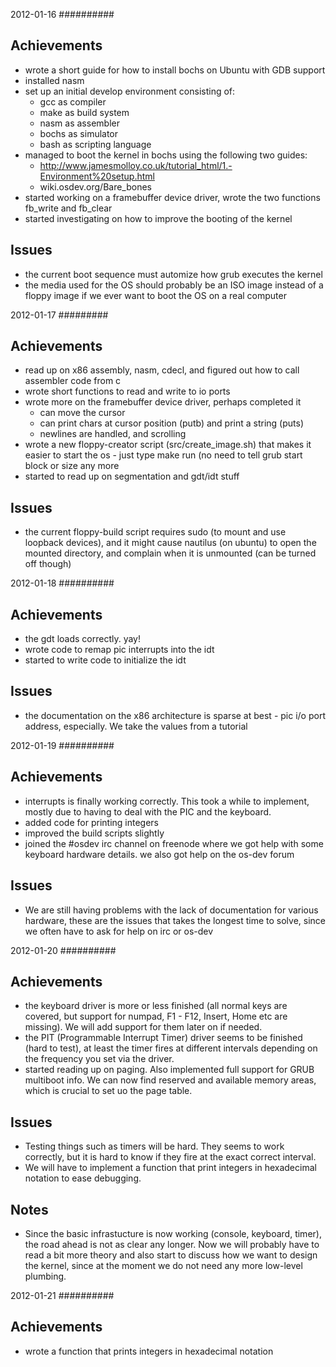 2012-01-16
##########

Achievements
------------

- wrote a short guide for how to install bochs on Ubuntu with GDB support
- installed nasm
- set up an initial develop environment consisting of:
    - gcc as compiler
    - make as build system
    - nasm as assembler
    - bochs as simulator
    - bash as scripting language
- managed to boot the kernel in bochs using the following two guides:
    - http://www.jamesmolloy.co.uk/tutorial_html/1.-Environment%20setup.html
    - wiki.osdev.org/Bare_bones
- started working on a framebuffer device driver, wrote the two functions
  fb_write and fb_clear
- started investigating on how to improve the booting of the kernel

Issues
------

- the current boot sequence must automize how grub executes the kernel
- the media used for the OS should probably be an ISO image instead of a 
  floppy image if we ever want to boot the OS on a real computer


2012-01-17
#########

Achievements
------------

- read up on x86 assembly, nasm, cdecl, and figured out how to call assembler
  code from c
- wrote short functions to read and write to io ports
- wrote more on the framebuffer device driver, perhaps completed it
    - can move the cursor
    - can print chars at cursor position (putb) and print a string (puts)
    - newlines are handled, and scrolling
- wrote a new floppy-creator script (src/create_image.sh) that makes it easier
  to start the os - just type make run (no need to tell grub start block or
  size any more
- started to read up on segmentation and gdt/idt stuff

Issues
------

- the current floppy-build script requires sudo (to mount and use loopback
  devices), and it might cause nautilus (on ubuntu) to open the mounted
  directory, and complain when it is unmounted (can be turned off though)

2012-01-18
##########

Achievements
------------

- the gdt loads correctly. yay!
- wrote code to remap pic interrupts into the idt
- started to write code to initialize the idt

Issues
------

- the documentation on the x86 architecture is sparse at best - pic i/o port
  address, especially. We take the values from a tutorial

2012-01-19
##########

Achievements
------------

- interrupts is finally working correctly. This took a while to implement, 
  mostly due to having to deal with the PIC and the keyboard.
- added code for printing integers
- improved the build scripts slightly
- joined the #osdev irc channel on freenode where we got help with some 
  keyboard hardware details. we also got help on the os-dev forum

Issues
------

- We are still having problems with the lack of documentation for various 
  hardware, these are the issues that takes the longest time to solve, since we 
  often have to ask for help on irc or os-dev

2012-01-20
##########

Achievements
------------

- the keyboard driver is more or less finished (all normal keys are covered, 
  but support for numpad, F1 - F12, Insert, Home etc are missing). We will add 
  support for them later on if needed.
- the PIT (Programmable Interrupt Timer) driver seems to be finished 
  (hard to test), at least the timer 
  fires at different intervals depending on the frequency you set via the 
  driver.
- started reading up on paging. Also implemented full support for GRUB 
  multiboot info. We can now find reserved and available memory areas, which 
  is crucial to set uo the page table.

Issues
------

- Testing things such as timers will be hard. They seems to work correctly, but 
  it is hard to know if they fire at the exact correct interval.
- We will have to implement a function that print integers in hexadecimal 
  notation to ease debugging.

Notes
-----

- Since the basic infrastucture is now working (console, keyboard, timer), 
  the road ahead is not as clear any longer. Now we will probably have to read 
  a bit more theory and also start to discuss how we want to design the kernel,
  since at the moment we do not need any more low-level plumbing.

2012-01-21
##########

Achievements
------------

- wrote a function that prints integers in hexadecimal notation
